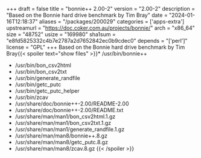 +++
draft = false
title = "bonnie++ 2.00-2"
version = "2.00-2"
description = "Based on the Bonnie hard drive benchmark by Tim Bray"
date = "2024-01-16T12:18:37"
aliases = "/packages/200029"
categories = ['apps-extra']
upstreamurl = "https://doc.coker.com.au/projects/bonnie/"
arch = "x86_64"
size = "48752"
usize = "169980"
sha1sum = "e8fd5825332c4b7e2787a2d7652842ec0b9cdec0"
depends = "['perl']"
license = "GPL"
+++
Based on the Bonnie hard drive benchmark by Tim Bray{{< spoiler text="show files" >}}* /usr/bin/bonnie++
* /usr/bin/bon_csv2html
* /usr/bin/bon_csv2txt
* /usr/bin/generate_randfile
* /usr/bin/getc_putc
* /usr/bin/getc_putc_helper
* /usr/bin/zcav
* /usr/share/doc/bonnie++-2.00/README-2.00
* /usr/share/doc/bonnie++-2.00/README.txt
* /usr/share/man/man1/bon_csv2html.1.gz
* /usr/share/man/man1/bon_csv2txt.1.gz
* /usr/share/man/man1/generate_randfile.1.gz
* /usr/share/man/man8/bonnie++.8.gz
* /usr/share/man/man8/getc_putc.8.gz
* /usr/share/man/man8/zcav.8.gz
{{< /spoiler >}}